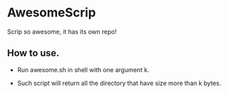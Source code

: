 # AwesomeScrip
Scrip so awesome, it has its own repo!

## How to use.

- Run awesome.sh in shell with one argument k.

- Such script will return all the directory that have size more than k bytes.
